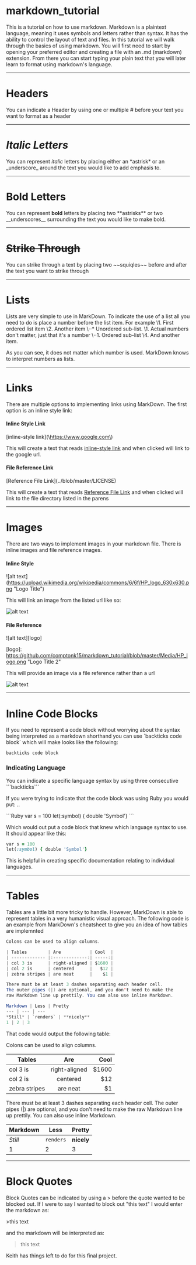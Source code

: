 # markdown_tutorial
This is a tutorial on how to use markdown. Markdown is a plaintext language, meaning it uses symbols and letters rather than syntax. It has the ability to control the layout of text and files. In this tutorial we will walk through the basics of using markdown. You will first need to start by opening your preferred editor and creating a file with an .md (markdown) extension. From there you can start typing your plain text that you will later learn to format using markdown's language.
***

# Headers
You can indicate a Header by using one or multiple \# before your text you want to format as a header
***

# _Italic Letters_
You can represent _italic_ letters by placing either an \*astrisk\* or an \_underscore\_ around the text you would like to add emphasis to.
***

# __Bold Letters__
You can represent __bold__ letters by placing two \*\*astrisks\*\* or two \_\_underscores\_\_ surrounding the text you would like to make bold.
***

# ~~Strike Through~~
You can strike through a text by placing two \~\~squiqles\~\~ before and after the text you want to strike through
***

# Lists
Lists are very simple to use in MarkDown. To indicate the use of a list all you need to do is place a number before the list item. For example
\1. First ordered list item
\2. Another item
\⋅⋅* Unordered sub-list.
\1. Actual numbers don't matter, just that it's a number
\⋅⋅1. Ordered sub-list
\4. And another item.

As you can see, it does not matter which number is used. MarkDown knows to interpret numbers as lists.
***

# Links
There are multiple options to implementing links using MarkDown. The first option is an inline style link:

#### Inline Style Link
\[inline-style link\]\(\https://www.google.com\)

This will create a text that reads [inline-style link](https://www.google.com) and when clicked will link to the google url.

#### File Reference Link
\[Reference File Link\]\(../blob/master/LICENSE\)

This will create a text that reads [Reference File Link](../blob/master/LICENSE) and when clicked will link to the file directory listed in the parens
***

# Images
There are two ways to implement images in your markdown file. There is inline images and file reference images.

#### Inline Style
\!\[alt text\]\(https://upload.wikimedia.org/wikipedia/commons/6/6f/HP_logo_630x630.png "Logo Title"\)

This will link an image from the listed url like so:

![alt text](https://upload.wikimedia.org/wikipedia/commons/6/6f/HP_logo_630x630.png "Logo Title")


#### File Reference
\!\[alt text\]\[logo\]

\[logo\]: https://github.com/comptonk15/markdown_tutorial/blob/master/Media/HP_logo.png "Logo Title 2"

This will provide an image via a file reference rather than a url

![alt text][logo]

[logo]: https://github.com/comptonk15/markdown_tutorial/blob/master/Media/HP_logo.png "Logo Title Text 2"
***

# Inline Code Blocks
If you need to represent a code block without worrying about the syntax being interpreted as a markdown shorthand you can use \`backticks code block\` which will make looks like the following:

`backticks code block`

### Indicating Language
You can indicate a specific language syntax by using three consecutive \`\`\`backticks\`\`\`

If you were trying to indicate that the code block was using Ruby you would put: ..

\`\`\`Ruby
var s = 100
let(:symbol) { double 'Symbol'}
\`\`\`

Which would out put a code block that knew which language syntax to use. It should appear like this:
```Ruby
var s = 100
let(:symbol) { double 'Symbol'}
```

This is helpful in creating specific documentation relating to individual languages.
***

# Tables
Tables are a little bit more tricky to handle. However, MarkDown is able to represent tables in a very humanistic visual approach. The following code is an example from MarkDown's cheatsheet to give you an idea of how tables are implemnted

```java
Colons can be used to align columns.

| Tables        | Are           | Cool  |
| ------------- |:-------------:| -----:|
| col 3 is      | right-aligned | $1600 |
| col 2 is      | centered      |   $12 |
| zebra stripes | are neat      |    $1 |

There must be at least 3 dashes separating each header cell.
The outer pipes (|) are optional, and you don't need to make the
raw Markdown line up prettily. You can also use inline Markdown.

Markdown | Less | Pretty
--- | --- | ---
*Still* | `renders` | **nicely**
1 | 2 | 3
```

That code would output the following table:

Colons can be used to align columns.

| Tables        | Are           | Cool  |
| ------------- |:-------------:| -----:|
| col 3 is      | right-aligned | $1600 |
| col 2 is      | centered      |   $12 |
| zebra stripes | are neat      |    $1 |

There must be at least 3 dashes separating each header cell.
The outer pipes (|) are optional, and you don't need to make the
raw Markdown line up prettily. You can also use inline Markdown.

Markdown | Less | Pretty
--- | --- | ---
*Still* | `renders` | **nicely**
1 | 2 | 3
***

# Block Quotes
Block Quotes can be indicated by using a \> before the quote wanted to be blocked out. If I were to say I wanted to block out "this text" I would enter the markdown as:

\>this text

and the markdown will be interpreted as:

>this text

Keith has things left to do for this final project.